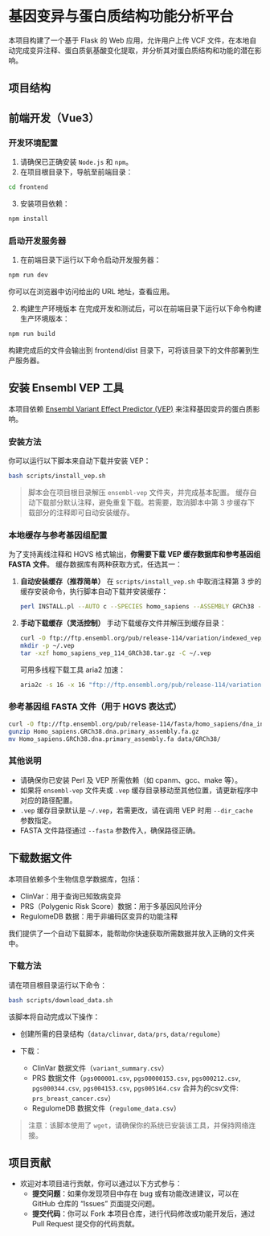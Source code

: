 # 基因变异与蛋白质结构功能分析平台

本项目构建了一个基于 Flask 的 Web 应用，允许用户上传 VCF 文件，在本地自动完成变异注释、蛋白质氨基酸变化提取，并分析其对蛋白质结构和功能的潜在影响。


## 项目结构


## 前端开发（Vue3）

### 开发环境配置
1. 请确保已正确安装 `Node.js` 和 `npm`。
2. 在项目根目录下，导航至前端目录：
```bash
cd frontend
```
3. 安装项目依赖：
```bash
npm install
```
### 启动开发服务器
1. 在前端目录下运行以下命令启动开发服务器：
```bash
npm run dev
```
你可以在浏览器中访问给出的 URL 地址，查看应用。

2. 构建生产环境版本
在完成开发和测试后，可以在前端目录下运行以下命令构建生产环境版本：
```bash
npm run build
```
构建完成后的文件会输出到 frontend/dist 目录下，可将该目录下的文件部署到生产服务器。

## 安装 Ensembl VEP 工具

本项目依赖 [Ensembl Variant Effect Predictor (VEP)](https://www.ensembl.org/info/docs/tools/vep/index.html) 来注释基因变异的蛋白质影响。


### 安装方法

你可以运行以下脚本来自动下载并安装 VEP：

```bash
bash scripts/install_vep.sh
```

> 脚本会在项目根目录解压 `ensembl-vep` 文件夹，并完成基本配置。
> 缓存自动下载部分默认注释，避免重复下载。若需要，取消脚本中第 3 步缓存下载部分的注释即可自动安装缓存。


### 本地缓存与参考基因组配置

为了支持离线注释和 HGVS 格式输出，**你需要下载 VEP 缓存数据库和参考基因组 FASTA 文件**。
缓存数据库有两种获取方式，任选其一：

1. **自动安装缓存（推荐简单）**
   在 `scripts/install_vep.sh` 中取消注释第 3 步的缓存安装命令，执行脚本自动下载并安装缓存：

   ```bash
   perl INSTALL.pl --AUTO c --SPECIES homo_sapiens --ASSEMBLY GRCh38 --CACHEDIR ~/.vep
   ```

2. **手动下载缓存（灵活控制）**
   手动下载缓存文件并解压到缓存目录：

   ```bash
   curl -O ftp://ftp.ensembl.org/pub/release-114/variation/indexed_vep_cache/homo_sapiens_vep_114_GRCh38.tar.gz
   mkdir -p ~/.vep
   tar -xzf homo_sapiens_vep_114_GRCh38.tar.gz -C ~/.vep
   ```

   可用多线程下载工具 aria2 加速：

   ```bash
   aria2c -s 16 -x 16 "ftp://ftp.ensembl.org/pub/release-114/variation/indexed_vep_cache/homo_sapiens_vep_114_GRCh38.tar.gz"
   ```


### 参考基因组 FASTA 文件（用于 HGVS 表达式）

```bash
curl -O ftp://ftp.ensembl.org/pub/release-114/fasta/homo_sapiens/dna_index/Homo_sapiens.GRCh38.dna.primary_assembly.fa.gz
gunzip Homo_sapiens.GRCh38.dna.primary_assembly.fa.gz
mv Homo_sapiens.GRCh38.dna.primary_assembly.fa data/GRCh38/
```


### 其他说明

* 请确保你已安装 Perl 及 VEP 所需依赖（如 cpanm、gcc、make 等）。
* 如果将 `ensembl-vep` 文件夹或 `.vep` 缓存目录移动至其他位置，请更新程序中对应的路径配置。
* `.vep` 缓存目录默认是 `~/.vep`，若需更改，请在调用 VEP 时用 `--dir_cache` 参数指定。
* FASTA 文件路径通过 `--fasta` 参数传入，确保路径正确。



## 下载数据文件

本项目依赖多个生物信息学数据库，包括：

* ClinVar：用于查询已知致病变异
* PRS（Polygenic Risk Score）数据：用于多基因风险评分
* RegulomeDB 数据：用于非编码区变异的功能注释

我们提供了一个自动下载脚本，能帮助你快速获取所需数据并放入正确的文件夹中。


### 下载方法

请在项目根目录运行以下命令：

```bash
bash scripts/download_data.sh
```

该脚本将自动完成以下操作：

* 创建所需的目录结构（`data/clinvar`, `data/prs`, `data/regulome`）
* 下载：

  * ClinVar 数据文件（`variant_summary.csv`）
  * PRS 数据文件（`pgs000001.csv`, `pgs00000153.csv`, `pgs000212.csv`, `pgs000344.csv`, `pgs004153.csv`, `pgs005164.csv` 合并为的csv文件: `prs_breast_cancer.csv`）
  * RegulomeDB 数据文件（`regulome_data.csv`）

> 注意：该脚本使用了 `wget`，请确保你的系统已安装该工具，并保持网络连接。

## 项目贡献
* 欢迎对本项目进行贡献，你可以通过以下方式参与：
   * **提交问题**：如果你发现项目中存在 bug 或有功能改进建议，可以在 GitHub 仓库的 “Issues” 页面提交问题。
   * **提交代码**：你可以 Fork 本项目仓库，进行代码修改或功能开发后，通过 Pull Request 提交你的代码贡献。


